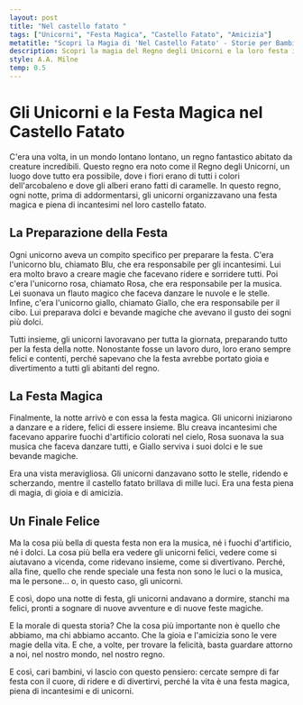 ```yaml
---
layout: post
title: "Nel castello fatato "
tags: ["Unicorni", "Festa Magica", "Castello Fatato", "Amicizia"]
metatitle: "Scopri la Magia di 'Nel Castello Fatato' - Storie per Bambini Ricche di Insegnamenti"
description: Scopri la magia del Regno degli Unicorni e la loro festa incantata nel castello fatato. Un'avventura piena di colori, musica e dolci sogni, dove l'amicizia e la gioia sono le vere protagoniste. Un racconto per bambini che insegna l'importanza di ridere, divertirsi e fare festa con il cuore.
style: A.A. Milne
temp: 0.5
---
```

# Gli Unicorni e la Festa Magica nel Castello Fatato

C'era una volta, in un mondo lontano lontano, un regno fantastico abitato da creature incredibili. Questo regno era noto come il Regno degli Unicorni, un luogo dove tutto era possibile, dove i fiori erano di tutti i colori dell'arcobaleno e dove gli alberi erano fatti di caramelle. In questo regno, ogni notte, prima di addormentarsi, gli unicorni organizzavano una festa magica e piena di incantesimi nel loro castello fatato.

## La Preparazione della Festa

Ogni unicorno aveva un compito specifico per preparare la festa. C'era l'unicorno blu, chiamato Blu, che era responsabile per gli incantesimi. Lui era molto bravo a creare magie che facevano ridere e sorridere tutti. Poi c'era l'unicorno rosa, chiamato Rosa, che era responsabile per la musica. Lei suonava un flauto magico che faceva danzare le nuvole e le stelle. Infine, c'era l'unicorno giallo, chiamato Giallo, che era responsabile per il cibo. Lui preparava dolci e bevande magiche che avevano il gusto dei sogni più dolci.

Tutti insieme, gli unicorni lavoravano per tutta la giornata, preparando tutto per la festa della notte. Nonostante fosse un lavoro duro, loro erano sempre felici e contenti, perché sapevano che la festa avrebbe portato gioia e divertimento a tutti gli abitanti del regno.

## La Festa Magica

Finalmente, la notte arrivò e con essa la festa magica. Gli unicorni iniziarono a danzare e a ridere, felici di essere insieme. Blu creava incantesimi che facevano apparire fuochi d'artificio colorati nel cielo, Rosa suonava la sua musica che faceva danzare tutti, e Giallo serviva i suoi dolci e le sue bevande magiche.

Era una vista meravigliosa. Gli unicorni danzavano sotto le stelle, ridendo e scherzando, mentre il castello fatato brillava di mille luci. Era una festa piena di magia, di gioia e di amicizia.

## Un Finale Felice

Ma la cosa più bella di questa festa non era la musica, né i fuochi d'artificio, né i dolci. La cosa più bella era vedere gli unicorni felici, vedere come si aiutavano a vicenda, come ridevano insieme, come si divertivano. Perché, alla fine, quello che rende speciale una festa non sono le luci o la musica, ma le persone... o, in questo caso, gli unicorni.

E così, dopo una notte di festa, gli unicorni andavano a dormire, stanchi ma felici, pronti a sognare di nuove avventure e di nuove feste magiche.

E la morale di questa storia? Che la cosa più importante non è quello che abbiamo, ma chi abbiamo accanto. Che la gioia e l'amicizia sono le vere magie della vita. E che, a volte, per trovare la felicità, basta guardare attorno a noi, nel nostro mondo, nel nostro regno.

E così, cari bambini, vi lascio con questo pensiero: cercate sempre di far festa con il cuore, di ridere e di divertirvi, perché la vita è una festa magica, piena di incantesimi e di unicorni.

        